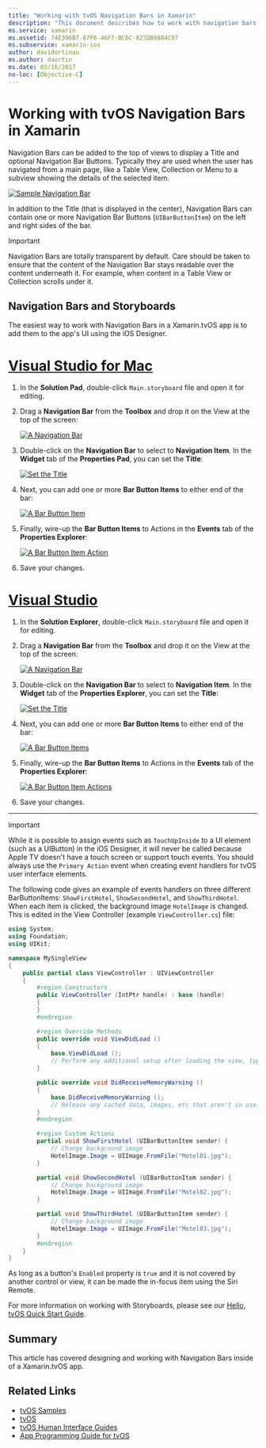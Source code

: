 ```yaml
---
title: "Working with tvOS Navigation Bars in Xamarin"
description: "This document describes how to work with navigation bars in a tvOS app built with Xamarin. It discusses setting up navigation bars in a storyboard and responding to events from these buttons."
ms.service: xamarin
ms.assetid: 74E396B7-87F0-46F7-BC6C-827DB8884C97
ms.subservice: xamarin-ios
author: davidortinau
ms.author: daortin
ms.date: 03/16/2017
no-loc: [Objective-C]
---
```


# Working with tvOS Navigation Bars in Xamarin

Navigation Bars can be added to the top of views to display a Title and optional Navigation Bar Buttons. Typically they are used when the user has navigated from a main page, like a Table View, Collection or Menu to a subview showing the details of the selected item.

[![Sample Navigation Bar](navigation-bars-images/navbar01.png)](navigation-bars-images/navbar01.png#lightbox)

In addition to the Title (that is displayed in the center), Navigation Bars can contain one or more Navigation Bar Buttons (`UIBarButtonItem`) on the left and right sides of the bar.

> [!IMPORTANT]
> Navigation Bars are totally transparent by default. Care should be taken to ensure that the content of the Navigation Bar stays readable over the content underneath it. For example, when content in a Table View or Collection scrolls under it.

<a name="Navigation-Bars-and-Storyboards"></a>

## Navigation Bars and Storyboards

The easiest way to work with Navigation Bars in a Xamarin.tvOS app is to add them to the app's UI using the iOS Designer.

# [Visual Studio for Mac](#tab/macos)

1. In the **Solution Pad**, double-click `Main.storyboard` file and open it for editing.
1. Drag a **Navigation Bar** from the **Toolbox** and drop it on the View at the top of the screen:

    [![A Navigation Bar](navigation-bars-images/navbar02.png)](navigation-bars-images/navbar02.png#lightbox)
1. Double-click on the **Navigation Bar** to select to **Navigation Item**. In the **Widget** tab of the **Properties Pad**, you can set the **Title**:

    [![Set the Title](navigation-bars-images/navbar03.png)](navigation-bars-images/navbar03.png#lightbox)
1. Next, you can add one or more **Bar Button Items** to either end of the bar:

    [![A Bar Button Item](navigation-bars-images/navbar04.png)](navigation-bars-images/navbar04.png#lightbox)
1. Finally, wire-up the **Bar Button Items** to Actions in the **Events** tab of the **Properties Explorer**:

    [![A Bar Button Item Action](navigation-bars-images/navbar05.png)](navigation-bars-images/navbar05.png#lightbox)
1. Save your changes.

# [Visual Studio](#tab/windows)

1. In the **Solution Explorer**, double-click `Main.storyboard` file and open it for editing.
1. Drag a **Navigation Bar** from the **Toolbox** and drop it on the View at the top of the screen:

    [![A Navigation Bar](navigation-bars-images/navbar02-vs.png)](navigation-bars-images/navbar02-vs.png#lightbox)
1. Double-click on the **Navigation Bar** to select to **Navigation Item**. In the **Widget** tab of the **Properties Explorer**, you can set the **Title**:

    [![Set the Title](navigation-bars-images/navbar03-vs.png)](navigation-bars-images/navbar03-vs.png#lightbox)
1. Next, you can add one or more **Bar Button Items** to either end of the bar:

    [![A Bar Button Items](navigation-bars-images/navbar04-vs.png)](navigation-bars-images/navbar04-vs.png#lightbox)
1. Finally, wire-up the **Bar Button Items** to Actions in the **Events** tab of the **Properties Explorer**:

    [![A Bar Button Item Actions](navigation-bars-images/navbar05-vs.png)](navigation-bars-images/navbar05-vs.png#lightbox)
1. Save your changes.

-----

> [!IMPORTANT]
> While it is possible to assign events such as `TouchUpInside` to a UI element (such as a UIButton) in the iOS Designer, it will never be called because Apple TV doesn't have a touch screen or support touch events. You should always use the `Primary Action` event when creating event handlers for tvOS user interface elements.

The following code gives an example of events handlers on three different BarButtonItems: `ShowFirstHotel`, `ShowSecondHotel`, and `ShowThirdHotel`. When each item is clicked, the background image `HotelImage` is changed. This is edited in the View Controller (example `ViewController.cs`) file:

```csharp
using System;
using Foundation;
using UIKit;

namespace MySingleView
{
    public partial class ViewController : UIViewController
    {
        #region Constructors
        public ViewController (IntPtr handle) : base (handle)
        {
        }
        #endregion

        #region Override Methods
        public override void ViewDidLoad ()
        {
            base.ViewDidLoad ();
            // Perform any additional setup after loading the view, typically from a nib.
        }

        public override void DidReceiveMemoryWarning ()
        {
            base.DidReceiveMemoryWarning ();
            // Release any cached data, images, etc that aren't in use.
        }
        #endregion

        #region Custom Actions
        partial void ShowFirstHotel (UIBarButtonItem sender) {
            // Change background image
            HotelImage.Image = UIImage.FromFile("Motel01.jpg");
        }

        partial void ShowSecondHotel (UIBarButtonItem sender) {
            // Change background image
            HotelImage.Image = UIImage.FromFile("Motel02.jpg");
        }

        partial void ShowThirdHotel (UIBarButtonItem sender) {
            // Change background image
            HotelImage.Image = UIImage.FromFile("Motel03.jpg");
        }
        #endregion
    }
}
```

As long as a button's `Enabled` property is `true` and it is not covered by another control or view, it can be made the in-focus item using the Siri Remote.

For more information on working with Storyboards, please see our [Hello, tvOS Quick Start Guide](~/ios/tvos/get-started/hello-tvos.md).

<a name="Summary"></a>

## Summary

This article has covered designing and working with Navigation Bars inside of a Xamarin.tvOS app.

## Related Links

- [tvOS Samples](/samples/browse/?products=xamarin&term=Xamarin.iOS%2btvOS)
- [tvOS](https://developer.apple.com/tvos/)
- [tvOS Human Interface Guides](https://developer.apple.com/design/human-interface-guidelines/designing-for-tvos)
- [App Programming Guide for tvOS](https://developer.apple.com/library/prerelease/tvos/documentation/General/Conceptual/AppleTV_PG/)